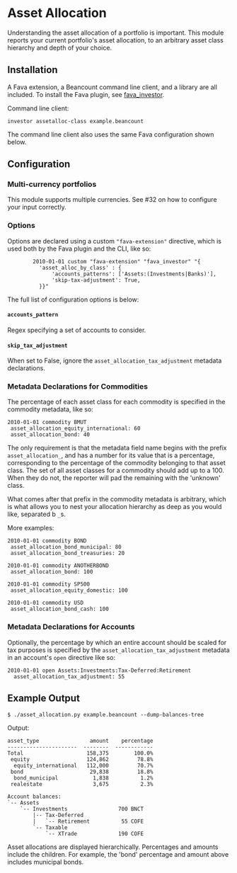 # Asset Allocation

Understanding the asset allocation of a portfolio is important. This module reports your
current portfolio's asset allocation, to an arbitrary asset class hierarchy and depth of
your choice.

## Installation
A Fava extension, a Beancount command line client, and a library are all included.
To install the Fava plugin, see [fava_investor](https://github.com/redstreet/fava_investor).

Command line client:
```
investor assetalloc-class example.beancount
```
The command line client also uses the same Fava configuration shown below.

## Configuration

### Multi-currency portfolios
This module supports multiple currencies. See #32 on how to configure your input
correctly.

### Options
Options are declared using a custom `"fava-extension"` directive, which is used both by
the Fava plugin and the CLI, like so:

```
        2010-01-01 custom "fava-extension" "fava_investor" "{
          'asset_alloc_by_class' : {
              'accounts_patterns': ['Assets:(Investments|Banks)'],
              'skip-tax-adjustment': True,
          }}"
```

The full list of configuration options is below:

#### `accounts_pattern`

Regex specifying a set of accounts to consider.

#### `skip_tax_adjustment`

When set to False, ignore the `asset_allocation_tax_adjustment` metadata declarations.

### Metadata Declarations for Commodities

The percentage of each asset class for each commodity is specified in the commodity
metadata, like so:

```
2010-01-01 commodity BMUT
 asset_allocation_equity_international: 60
 asset_allocation_bond: 40
```


The only requirement is that the metadata field name begins with the prefix
`asset_allocation_`, and has a number for its value that is a percentage, corresponding
to the percentage of the commodity belonging to that asset class. The set of all asset
classes for a commodity should add up to a 100. When they do not, the reporter will pad
the remaining with the 'unknown' class.

What comes after that prefix in the commodity metadata is arbitrary, which is what
allows you to nest your allocation hierarchy as deep as you would like, separated b
`_`s.

More examples:

```
2010-01-01 commodity BOND
 asset_allocation_bond_municipal: 80
 asset_allocation_bond_treasuries: 20
```

```
2010-01-01 commodity ANOTHERBOND
 asset_allocation_bond: 100
```

```
2010-01-01 commodity SP500
 asset_allocation_equity_domestic: 100
```

```
2010-01-01 commodity USD
 asset_allocation_bond_cash: 100
```

### Metadata Declarations for Accounts

Optionally, the percentage by which an entire account should be scaled for tax purposes
is specified by the `asset_allocation_tax_adjustment` metadata in an account's `open`
directive like so:

```
2010-01-01 open Assets:Investments:Tax-Deferred:Retirement
  asset_allocation_tax_adjustment: 55
```

## Example Output
```
$ ./asset_allocation.py example.beancount --dump-balances-tree
```
Output:
```
asset_type                amount    percentage
----------------------  --------  ------------
Total                    158,375        100.0%
 equity                  124,862         78.8%
  equity_international   112,000         70.7%
 bond                     29,838         18.8%
  bond_municipal           1,838          1.2%
 realestate                3,675          2.3%

Account balances:
`-- Assets                       
    `-- Investments                700 BNCT
        |-- Tax-Deferred         
        |   `-- Retirement          55 COFE
        `-- Taxable              
            `-- XTrade             190 COFE
```

Asset allocations are displayed hierarchically. Percentages and amounts include the
children. For example, the 'bond' percentage and amount above includes municipal bonds.

